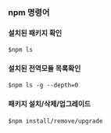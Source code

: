 ### npm 명령어

#### 설치된 패키지 확인
```
$npm ls
```

#### 설치된 전역모듈 목록확인
```
$npm ls -g --depth=0
```

#### 패키지 설치/삭제/업그레이드
```
$npm install/remove/upgrade
```
